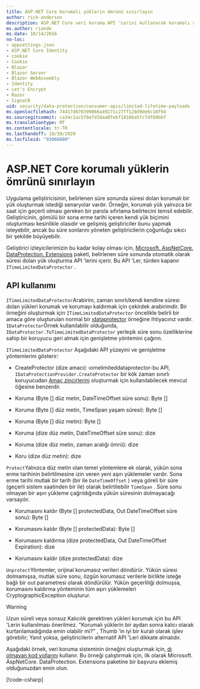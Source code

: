 ```yaml
---
title: ASP.NET Core korumalı yüklerin ömrünü sınırlayın
author: rick-anderson
description: ASP.NET Core veri koruma API 'Lerini kullanarak korumalı yükün ömrünü sınırlamayı öğrenin.
ms.author: riande
ms.date: 10/14/2016
no-loc:
- appsettings.json
- ASP.NET Core Identity
- cookie
- Cookie
- Blazor
- Blazor Server
- Blazor WebAssembly
- Identity
- Let's Encrypt
- Razor
- SignalR
uid: security/data-protection/consumer-apis/limited-lifetime-payloads
ms.openlocfilehash: 74417d076399066a49271c27ff128d9de6c10f94
ms.sourcegitcommit: ca34c1ac578e7d3daa0febf1810ba5fc74f60bbf
ms.translationtype: MT
ms.contentlocale: tr-TR
ms.lasthandoff: 10/30/2020
ms.locfileid: "93060800"
---
```

# <a name="limit-the-lifetime-of-protected-payloads-in-aspnet-core"></a>ASP.NET Core korumalı yüklerin ömrünü sınırlayın

Uygulama geliştiricisinin, belirlenen süre sonunda süresi dolan korumalı bir yük oluşturmak istediği senaryolar vardır. Örneğin, korumalı yük yalnızca bir saat için geçerli olması gereken bir parola sıfırlama belirtecini temsil edebilir. Geliştiricinin, gömülü bir sona erme tarihi içeren kendi yük biçimini oluşturması kesinlikle olasıdır ve gelişmiş geliştiriciler bunu yapmak isteyebilir, ancak bu süre sonlarını yöneten geliştiricilerin çoğunluğu sıkıcı bir şekilde büyüyebilir.

Geliştirici izleyicilerimizin bu kadar kolay olması için, [Microsoft. AspNetCore. DataProtection. Extensions](https://www.nuget.org/packages/Microsoft.AspNetCore.DataProtection.Extensions/) paketi, belirlenen süre sonunda otomatik olarak süresi dolan yük oluşturma API 'lerini içerir. Bu API 'Ler, türden kapanır `ITimeLimitedDataProtector` .

## <a name="api-usage"></a>API kullanımı

`ITimeLimitedDataProtector`Arabirim, zaman sınırlı/kendi kendine süresi dolan yükleri korumak ve korumayı kaldırmak için çekirdek arabirimdir. Bir örneğini oluşturmak için `ITimeLimitedDataProtector` öncelikle belirli bir amaca göre oluşturulan normal bir [ıdataprotector](xref:security/data-protection/consumer-apis/overview) örneğine ihtiyacınız vardır. `IDataProtector`Örnek kullanılabilir olduğunda, `IDataProtector.ToTimeLimitedDataProtector` yerleşik süre sonu özelliklerine sahip bir koruyucu geri almak için genişletme yöntemini çağırın.

`ITimeLimitedDataProtector` Aşağıdaki API yüzeyini ve genişletme yöntemlerini gösterir:

* CreateProtector (dize amacı): ıomelimiteddataprotector-bu API, `IDataProtectionProvider.CreateProtector` bir kök zaman sınırlı koruyucudan [Amaç zincirlerini](xref:security/data-protection/consumer-apis/purpose-strings) oluşturmak için kullanılabilecek mevcut öğesine benzerdir.

* Koruma (Byte [] düz metin, DateTimeOffset süre sonu): Byte []

* Koruma (Byte [] düz metin, TimeSpan yaşam süresi): Byte []

* Koruma (Byte [] düz metin): Byte []

* Koruma (dize düz metin, DateTimeOffset süre sonu): dize

* Koruma (dize düz metin, zaman aralığı ömrü): dize

* Koru (dize düz metin): dize

`Protect`Yalnızca düz metin olan temel yöntemlere ek olarak, yükün sona erme tarihinin belirtilmesine izin veren yeni aşırı yüklemeler vardır. Sona erme tarihi mutlak bir tarih (bir ile `DateTimeOffset` ) veya göreli bir süre (geçerli sistem saatinden bir ile) olarak belirtilebilir `TimeSpan` . Süre sonu olmayan bir aşırı yükleme çağrıldığında yükün süresinin dolmayacağı varsayılır.

* Korumasını kaldır (Byte [] protectedData, Out DateTimeOffset süre sonu): Byte []

* Korumasını kaldır (Byte [] protectedData): Byte []

* Korumasını kaldırma (dize protectedData, Out DateTimeOffset Expiration): dize

* Korumasını kaldır (dize protectedData): dize

`Unprotect`Yöntemler, orijinal korumasız verileri döndürür. Yükün süresi dolmamışsa, mutlak süre sonu, özgün korumasız verilerle birlikte isteğe bağlı bir out parametresi olarak döndürülür. Yükün geçerliliği dolmuşsa, korumasını kaldırma yönteminin tüm aşırı yüklemeleri CryptographicException oluşturur.

>[!WARNING]
> Uzun süreli veya sonsuz Kalıcılık gerektiren yükleri korumak için bu API 'Lerin kullanılması önerilmez. "Korumalı yüklerin bir aydan sonra kalıcı olarak kurtarılamadığında emin olabilir mi?" , Thumb 'in iyi bir kuralı olarak işlev görebilir; Yanıt yoksa, geliştiricilerin alternatif API 'Leri dikkate almalıdır.

Aşağıdaki örnek, veri koruma sisteminin örneğini oluşturmak için, [dı olmayan kod yollarını](xref:security/data-protection/configuration/non-di-scenarios) kullanır. Bu örneği çalıştırmak için, ilk olarak Microsoft. AspNetCore. DataProtection. Extensions paketine bir başvuru eklemiş olduğunuzdan emin olun.

[!code-csharp[](limited-lifetime-payloads/samples/limitedlifetimepayloads.cs)]
